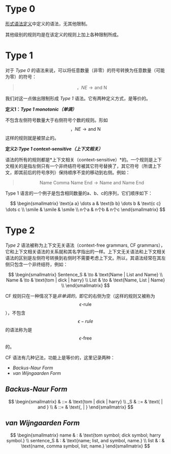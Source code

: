# Type 0

[形式语法定义](./formal-grammars.md)中定义的语法，无其他限制。

其他级别的规则均是在该定义的规则上加上各种限制所成。

# Type 1

对于 *Type 0* 的语法来说，可以将任意数量（非零）的符号转换为任意数量（可能为零）的符号：

> $$ ，N E \to \text{and N} $$

我们对这一点做出限制形成 *Type 1* 语法。它有两种定义方式，是等价的。

__定义1：*Type 1 monotonic（单调）*__

不包含左侧符号数量大于右侧符号个数的规则。形如 $$ ，N E \to \text{and N} $$ 这样的规则就是被禁止的。

__定义2:*Type 1 context-sensitive（上下文相关）*__

语法的所有的规则都是*上下文相关（context-sensitive）*的。一个规则是上下文相关的是指左侧只有一个非终结符号被其它符号替换了，其它符号（所谓上下文，即其前后的符号序列）保持顺序不变的移动到右侧。例如：

> $$ \text{Name Comma Name End} \to \text{Name and Name End} $$


Type 1 语言的一个例子是包含相同数量的a、b、c的序列，它们顺序如下：

<center>
$$ \begin{smallmatrix}
\text{a a} \dots a & \text{b b} \dots b & \text{c c} \dots c \\
\smile & \smile & \smile \\
n个a & n个b & n个c
\end{smallmatrix} $$
</center>


# Type 2

*Type 2* 语法被称为上下文无关语法（context-free grammars, CF grammars），它和上下文相关语法的关系就和其名字指出的一样。上下文无关语法和上下文相关语法的区别是左侧符号转换到右侧时不需要考虑上下文。所以，其语法经常在其左侧只包含一个非终结符，例如：

<center>
$$ \begin{smallmatrix}
Sentence_S & \to & \text{Name | List and Name} \\
Name       & \to & \text{tom | dick | harry} \\
List       & \to & \text{Name, List | Name} \\
\end{smallmatrix} $$
</center>

CF 规则只在一种情况下是*非单调的*，即它的右侧为空（这样的规则又被称为 $$ \epsilon\text{-rule} $$），不包含 $$ \epsilon-rule $$ 的语法称为是 $$ \epsilon\text{-free} $$ 的。


CF 语法有几种记法，功能上是等价的，这里记录两种：

- *Backus-Naur Form*
- *van Wijngaarden Form*


## *Backus-Naur Form*

<center>
$$ \begin{smallmatrix}
<name> & ::= & \text{tom | dick | harry} \\
<sentence>_S & ::= & \text{<name> | <list> and <name>} \\
<list> & ::= & \text{<name>, <list> | <name>}
\end{smallmatrix} $$
</center>

## *van Wijngaarden Form*

<center>
$$ \begin{smallmatrix}
name       & : & \text{tom symbol; dick symbol; harry symbol.} \\
sentence_S & : & \text{name; list, and symbol, name.} \\
list       & : & \text{name, comma symbol, list; name.}
\end{smallmatrix} $$
</center>
